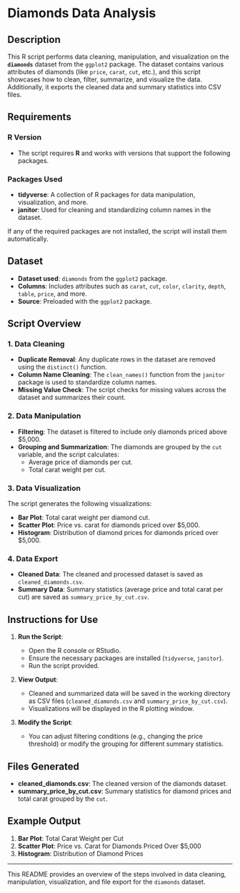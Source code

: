 # Diamonds Data Analysis

## Description

This R script performs data cleaning, manipulation, and visualization on the **`diamonds`** dataset from the `ggplot2` package. The dataset contains various attributes of diamonds (like `price`, `carat`, `cut`, etc.), and this script showcases how to clean, filter, summarize, and visualize the data. Additionally, it exports the cleaned data and summary statistics into CSV files.

## Requirements

### R Version
- The script requires **R** and works with versions that support the following packages.

### Packages Used

- **tidyverse**: A collection of R packages for data manipulation, visualization, and more.
- **janitor**: Used for cleaning and standardizing column names in the dataset.

If any of the required packages are not installed, the script will install them automatically.

## Dataset

- **Dataset used**: `diamonds` from the `ggplot2` package.
- **Columns**: Includes attributes such as `carat`, `cut`, `color`, `clarity`, `depth`, `table`, `price`, and more.
- **Source**: Preloaded with the `ggplot2` package.

## Script Overview

### 1. **Data Cleaning**

- **Duplicate Removal**: Any duplicate rows in the dataset are removed using the `distinct()` function.
- **Column Name Cleaning**: The `clean_names()` function from the `janitor` package is used to standardize column names.
- **Missing Value Check**: The script checks for missing values across the dataset and summarizes their count.

### 2. **Data Manipulation**

- **Filtering**: The dataset is filtered to include only diamonds priced above $5,000.
- **Grouping and Summarization**: The diamonds are grouped by the `cut` variable, and the script calculates:
  - Average price of diamonds per cut.
  - Total carat weight per cut.

### 3. **Data Visualization**

The script generates the following visualizations:
- **Bar Plot**: Total carat weight per diamond cut.
- **Scatter Plot**: Price vs. carat for diamonds priced over $5,000.
- **Histogram**: Distribution of diamond prices for diamonds priced over $5,000.

### 4. **Data Export**

- **Cleaned Data**: The cleaned and processed dataset is saved as `cleaned_diamonds.csv`.
- **Summary Data**: Summary statistics (average price and total carat per cut) are saved as `summary_price_by_cut.csv`.

## Instructions for Use

1. **Run the Script**:
   - Open the R console or RStudio.
   - Ensure the necessary packages are installed (`tidyverse`, `janitor`).
   - Run the script provided.

2. **View Output**:
   - Cleaned and summarized data will be saved in the working directory as CSV files (`cleaned_diamonds.csv` and `summary_price_by_cut.csv`).
   - Visualizations will be displayed in the R plotting window.

3. **Modify the Script**:
   - You can adjust filtering conditions (e.g., changing the price threshold) or modify the grouping for different summary statistics.

## Files Generated

- **cleaned_diamonds.csv**: The cleaned version of the diamonds dataset.
- **summary_price_by_cut.csv**: Summary statistics for diamond prices and total carat grouped by the `cut`.

## Example Output

1. **Bar Plot**: Total Carat Weight per Cut
2. **Scatter Plot**: Price vs. Carat for Diamonds Priced Over $5,000
3. **Histogram**: Distribution of Diamond Prices

---

This README provides an overview of the steps involved in data cleaning, manipulation, visualization, and file export for the `diamonds` dataset.
